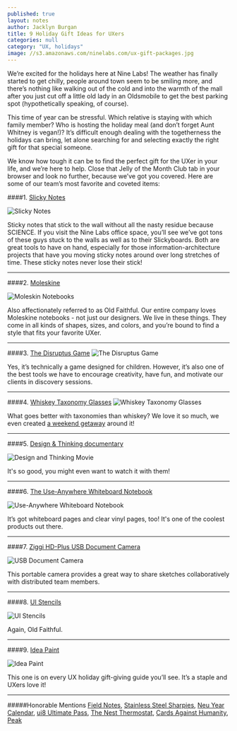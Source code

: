 ```yaml
---
published: true
layout: notes
author: Jacklyn Burgan
title: 9 Holiday Gift Ideas for UXers
categories: null
category: "UX, holidays"
image: //s3.amazonaws.com/ninelabs.com/ux-gift-packages.jpg
---
```


We’re excited for the holidays here at Nine Labs! The weather has finally started to get chilly, people around town seem to be smiling more, and there’s nothing like walking out of the cold and into the warmth of the mall after you just cut off a little old lady in an Oldsmobile to get the best parking spot (hypothetically speaking, of course).

This time of year can be stressful. Which relative is staying with which family member? Who is hosting the holiday meal (and don’t forget Aunt Whitney is vegan!)? It’s difficult enough dealing with the togetherness the holidays can bring, let alone searching for and selecting exactly the right gift for that special someone.

We know how tough it can be to find the perfect gift for the UXer in your life, and we’re here to help. Close that Jelly of the Month Club tab in your browser and look no further, because we’ve got you covered. Here are some of our team’s most favorite and coveted items:

####1. [Slicky Notes](http://www.ecostaticinc.com/product-category/shop/)

![Slicky Notes](//s3.amazonaws.com/ninelabs.com/ux-gift-slicky-notes.jpg)

Sticky notes that stick to the wall without all the nasty residue because SCIENCE. If you visit the Nine Labs office space, you’ll see we’ve got tons of these guys stuck to the walls as well as to their Slickyboards. Both are great tools to have on hand, especially for those information-architecture projects that have you moving sticky notes around over long stretches of time. These sticky notes never lose their stick!

----

####2. [Moleskine](http://www.moleskine.com/us/)

![Moleskin Notebooks](//s3.amazonaws.com/ninelabs.com/ux-gift-moleskin.jpg)

Also affectionately referred to as Old Faithful. Our entire company loves Moleskine notebooks - not just our designers. We live in these things. They come in all kinds of shapes, sizes, and colors, and you’re bound to find a style that fits your favorite UXer.

----

####3. [The Disruptus Game](http://www.amazon.com/dp/B00BCE2DNA/ref=wl_it_dp_o_pC_nS_ttl?_encoding=UTF8&colid=2KM854ZUZ3DA4&coliid=I37RN9A5SLQJ90)
![The Disruptus Game](//s3.amazonaws.com/ninelabs.com/ux-gift-disrupt-us.jpg)

Yes, it’s technically a game designed for children. However, it’s also one of the best tools we have to encourage creativity, have fun, and motivate our clients in discovery sessions.

----

####4. [Whiskey Taxonomy Glasses](http://www.uncommongoods.com/product/whiskey-taxonomy-glass-set)
![Whiskey Taxonomy Glasses](//s3.amazonaws.com/ninelabs.com/ux-gift-whisky-glasses.jpg)

What goes better with taxonomies than whiskey? We love it so much, we even created [a weekend getaway](https://webwhiskyweekend.com/WebWhisky/whiskey) around it!

----

####5. [Design &amp; Thinking documentary](http://designthinkingmovie.com/#home)

![Design and Thinking Movie](//s3.amazonaws.com/ninelabs.com/ux-gift-design-thinking-movie.jpg)

It's so good, you might even want to watch it with them!

----

####6. [The Use-Anywhere Whiteboard Notebook](http://www.amazon.com/gp/product/B00IFRD214/ref=as_li_qf_sp_asin_il_tl?ie=UTF8&camp=1789&creative=9325&creativeASIN=B00IFRD214&linkCode=as2&tag=marsha0d3-20&linkId=OIYIL6WWBKGB5VTV)

![Use-Anywhere Whiteboard Notebook](//s3.amazonaws.com/ninelabs.com/ux-gift-whiteboard-notebook.jpg)

It’s got whiteboard pages and clear vinyl pages, too! It's one of the coolest products out there.

----

####7. [Ziggi HD-Plus USB Document Camera](http://www.ipevo.com/prods/Ziggi-HD_Plus_USB_Document_Camera)

![USB Document Camera](//s3.amazonaws.com/ninelabs.com/ux-gift-usb-document-camera.jpg)

This portable camera provides a great way to share sketches collaboratively with distributed team members.

----

####8. [UI Stencils](http://www.uistencils.com)

![UI Stencils](//s3.amazonaws.com/ninelabs.com/ux-gift-ui-stencils.jpg)

Again, Old Faithful.

----

####9. [Idea Paint](http://www.ideapaint.com)

![Idea Paint](//s3.amazonaws.com/ninelabs.com/ux-gift-ideapaint.jpg)

This one is on every UX holiday gift-giving guide you’ll see. It’s a staple and UXers love it!

----

#####Honorable Mentions
[Field Notes](http://fieldnotesbrand.com), [Stainless Steel Sharpies](http://www.amazon.com/Sharpie-1747388-Stainless-Permanent-Marker/dp/B001V9LQLG), [Neu Year Calendar](http://www.neuyear.net), [ui8 Ultimate Pass](https://ui8.net/products/ultimate-pass), [The Nest Thermostat](https://nest.com/thermostat/meet-nest-thermostat/), [Cards Against Humanity](https://cardsagainsthumanity.com), [Peak](http://www.peak.net)

